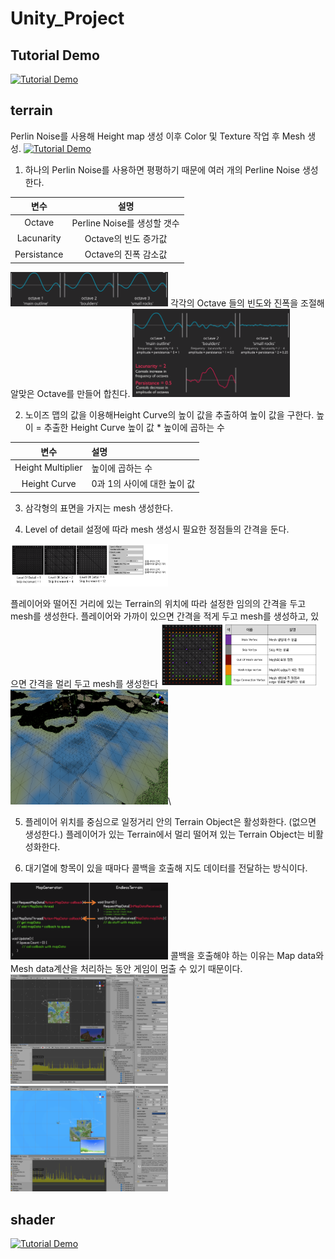 # Unity_Project

## Tutorial Demo
[![Tutorial Demo](https://img.youtube.com/vi/1BVbqHLKkmM/maxresdefault.jpg)](https://youtu.be/1BVbqHLKkmM)



## terrain
Perlin Noise를 사용해 Height map 생성 이후 Color 및 Texture 작업 후 Mesh 생성.
[![Tutorial Demo](https://img.youtube.com/vi/foPcw3q9s14/sddefault.jpg)](https://youtu.be/foPcw3q9s14)

1. 하나의 Perlin Noise를 사용하면 평평하기 때문에 여러 개의 Perline Noise 생성한다.  

| 변수 | 설명 |
| :--------: | :------: |
| Octave | Perline Noise를 생성할 갯수 |
| Lacunarity | Octave의 빈도 증가값 |
| Persistance | Octave의 진폭 감소값 |  

<img src = "./readme/terrain/01.png" width="50%">
각각의 Octave 들의 빈도와 진폭을 조절해 알맞은 Octave를 만들어 합친다.
<img src = "./readme/terrain/03.png" width="50%">

2. 노이즈 맵의 값을 이용해Height Curve의 높이 값을 추출하여 높이 값을 구한다.
높이 = 추출한 Height Curve 높이 값 * 높이에 곱하는 수 

| 변수 | 설명 |
| :--------: | :------ |
| Height Multiplier | 높이에 곱하는 수  |
| Height Curve | 0과 1의 사이에 대한 높이 값 | ![terrain01](./readme/terrain/04.png)


3. 삼각형의 표면을 가지는 mesh 생성한다.

4. Level of detail 설정에 따라 mesh 생성시 필요한 정점들의 간격을 둔다. 
<img src = "./readme/terrain/05.png" width="50%">

플레이어와 떨어진 거리에 있는 Terrain의 위치에 따라 설정한 임의의 간격을 두고 mesh를 생성한다.
플레이어와 가까이 있으면 간격을 적게 두고 mesh를 생성하고, 있으면 간격을 멀리 두고 mesh를 생성한다
<img src = "./readme/terrain/06.png" width="50%">
<img src = "./readme/terrain/07.png" width="50%">\

5. 플레이어 위치를 중심으로 일정거리 안의 Terrain Object은 활성화한다. (없으면 생성한다.)
플레이어가 있는 Terrain에서 멀리 떨어져 있는 Terrain Object는 비활성화한다.

6.	대기열에 항목이 있을 때마다 콜백을 호출해 지도 데이터를 전달하는 방식이다.
<img src = "./readme/terrain/08.png" width="50%">
콜백을 호출해야 하는 이유는 Map data와 Mesh data계산을 처리하는 동안 게임이 멈출 수 있기 때문이다. 
<img src = "./readme/terrain/09.png" width="50%">
<img src = "./readme/terrain/10.png" width="50%">

## shader
[![Tutorial Demo](https://img.youtube.com/vi/3dsQ8QNqF7E/sddefault.jpg)](https://youtu.be/3dsQ8QNqF7E)
